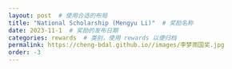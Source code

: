 ```yaml
---
layout: post  # 使用合适的布局
title: "National Scholarship (Mengyu Li)"  # 奖励名称
date: 2023-11-1  # 奖励的发布日期
categories: rewards  # 类别，使用 rewards 以便归档
permalink: https://cheng-bdal.github.io//images/李梦雨国奖.jpg
order: -3
---
```


